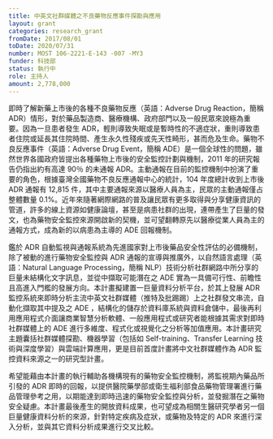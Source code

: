 ```yaml
---
title: 中英文社群媒體之不良藥物反應事件探勘與應用
layout: grant
categories: research_grant
fromDate: 2017/08/01
toDate: 2020/07/31
number: MOST 106-2221-E-143 -007 -MY3
funder: 科技部
status: 執行中
role: 主持人
amount: 2,778,000
---
```


即時了解新藥上市後的各種不良藥物反應（英語：Adverse Drug Reaction，簡稱 ADR）情形，對於藥品製造商、醫療機構、政府部門以及一般民眾來說極為重要。因為一旦患者發生 ADR，輕則導致失眠或是暫時性的不適症狀，重則導致患者住院或延長其住院時間、產生永久性殘疾或先天性畸形，甚而危及生命。藥物不良反應事件（英語：Adverse Drug Event，簡稱 ADE）是一個全球性的問題，雖然世界各國政府皆提出各種藥物上市後的安全監控計劃與機制，2011 年的研究報告仍指出約有高達 90％ 的未通報 ADR。主動通報在目前的監控機制中扮演了重要的角色，根據臺灣全國藥物不良反應通報中心的統計，104 年度總計收到上市後 ADR 通報有 12,815 件，其中主要通報來源以醫療人員為主，民眾的主動通報僅占整體數量 0.1%。近年來隨著網際網路的普及讓民眾有更多取得與分享健康資訊的管道，許多的線上資源如健康論壇，甚至是病患社群的出現，連帶產生了巨量的發文，也為藥物安全監控來源開啟新的契機，並可望翻轉原先以醫療從業人員為主的通報方式，成為新的以病患為主導的 ADE 回報機制。

鑑於 ADR 自動監視與通報系統為先進國家對上市後藥品安全性評估的必備機制，除了被動的進行藥物安全監控與 ADR 通報的宣導與推廣外，以自然語言處理（英語：Natural Language Processing，簡稱 NLP）技術分析社群網路中所分享的巨量未結構化文字訊息，並從中擷取可能潛在之 ADE 實為一具備可行性、前瞻性且高進入門檻的發展方向。本計畫擬建置一巨量資料分析平台，於其上發展 ADR 監控系統來即時分析主流中英文社群媒體（推特及批踢踢）上之社群發文串流，自動化擷取其中提及之 ADE ，結構化的儲存於資料庫系統與資料倉儲中，最後再利用應用程式介面讓商業智慧分析軟體、一般應用程式或研究者能根據其需求對即時社群媒體上的 ADE 進行多維度、程式化或視覺化之分析等加值應用。本計畫研究主題囊括社群媒體探勘、機器學習（包括如 Self-training、Transfer Learning 技術與深度學習）與雲端計算應用，更是目前首度計畫將中文社群媒體作為 ADR 監控資料來源之一的研究型計畫。

希望能藉由本計畫的執行輔助各機構現有的藥物安全監控機制，將監視期內藥品所引發的 ADR 即時的回報，以提供醫院藥學部或衛生福利部食品藥物管理署進行藥品管理參考之用，以期能達到即時迅速的藥物安全監控與分析，並發掘潛在之藥物安全疑慮。本計畫最後產生的開放資料成果，也可望成為相關生醫研究學者另一個巨量健康資料分析的來源，針對特定疾病及症狀，或藥物及特定的 ADR 來進行深入分析，並與其它資料分析成果進行交叉比較。